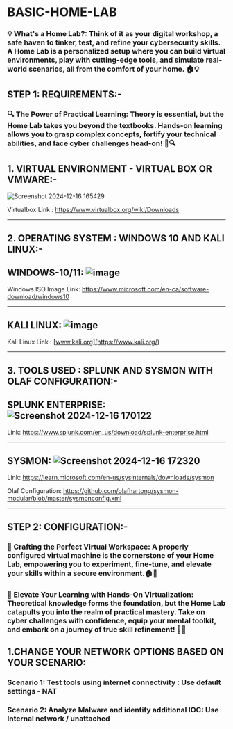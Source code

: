 # BASIC-HOME-LAB

### 💡 What's a Home Lab?: Think of it as your digital workshop, a safe haven to tinker, test, and refine your cybersecurity skills. A Home Lab is a personalized setup where you can build virtual environments, play with cutting-edge tools, and simulate real-world scenarios, all from the comfort of your home. 🏠💡


## STEP 1: REQUIREMENTS:- 

### 🔍 The Power of Practical Learning: Theory is essential, but the Home Lab takes you beyond the textbooks.  Hands-on learning allows you to grasp complex concepts, fortify your technical abilities, and face cyber challenges head-on! 🧠🔍

## 1. VIRTUAL ENVIRONMENT - VIRTUAL BOX OR VMWARE:-

![Screenshot 2024-12-16 165429](https://github.com/user-attachments/assets/34ee4436-dc10-471e-8132-67049ac5bdf2)

Virtualbox Link : https://www.virtualbox.org/wiki/Downloads

---

## 2. OPERATING SYSTEM : WINDOWS 10 AND KALI LINUX:-

## WINDOWS-10/11: ![image](https://github.com/user-attachments/assets/1d4e8060-5225-44f7-9f1c-892d225ef48b)

Windows ISO Image Link: https://www.microsoft.com/en-ca/software-download/windows10

---

## KALI LINUX: ![image](https://github.com/user-attachments/assets/a83d0741-d51b-4c03-9df3-99327b2054f6)


Kali Linux Link : [www.kali.org](https://www.kali.org/)

---

## 3. TOOLS USED : SPLUNK AND SYSMON WITH OLAF CONFIGURATION:-

## SPLUNK ENTERPRISE: ![Screenshot 2024-12-16 170122](https://github.com/user-attachments/assets/84b9c38e-d06e-41d0-8898-af7d9abf359c)

Link: https://www.splunk.com/en_us/download/splunk-enterprise.html

---

## SYSMON: ![Screenshot 2024-12-16 172320](https://github.com/user-attachments/assets/ccd044ef-c637-4232-a242-374a58924de4)


Link: https://learn.microsoft.com/en-us/sysinternals/downloads/sysmon

Olaf Configuration: https://github.com/olafhartong/sysmon-modular/blob/master/sysmonconfig.xml

---

## STEP 2: CONFIGURATION:- 

### 🔧 Crafting the Perfect Virtual Workspace: A properly configured virtual machine is the cornerstone of your Home Lab, empowering you to experiment, fine-tune, and elevate your skills within a secure environment.🏠🔧

### 🚀 Elevate Your Learning with Hands-On Virtualization: Theoretical knowledge forms the foundation, but the Home Lab catapults you into the realm of practical mastery. Take on cyber challenges with confidence, equip your mental toolkit, and embark on a journey of true skill refinement! 🚀🧠

## 1.CHANGE YOUR NETWORK OPTIONS BASED ON YOUR SCENARIO:

### Scenario 1: Test tools using internet connectivity : Use default settings - NAT 

### Scenario 2: Analyze Malware and identify additional IOC: Use Internal network / unattached








